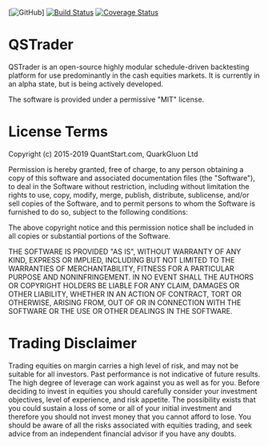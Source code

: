 [![GitHub](https://img.shields.io/github/license/mhallsmoore/qstrader)]
[![Build Status](https://travis-ci.org/mhallsmoore/qstrader.svg?branch=development)](https://travis-ci.org/mhallsmoore/qstrader/branches)
[![Coverage Status](https://coveralls.io/repos/github/mhallsmoore/qstrader/badge.svg?branch=development)](https://coveralls.io/github/mhallsmoore/qstrader?branch=development)

# QSTrader

QSTrader is an open-source highly modular schedule-driven backtesting platform for use predominantly in the cash equities markets. It is currently in an alpha state, but is being actively developed.

The software is provided under a permissive "MIT" license.

# License Terms

Copyright (c) 2015-2019 QuantStart.com, QuarkGluon Ltd

Permission is hereby granted, free of charge, to any person obtaining a copy of this software and associated documentation files (the "Software"), to deal in the Software without restriction, including without limitation the rights to use, copy, modify, merge, publish, distribute, sublicense, and/or sell copies of the Software, and to permit persons to whom the Software is furnished to do so, subject to the following conditions:

The above copyright notice and this permission notice shall be included in all copies or substantial portions of the Software.

THE SOFTWARE IS PROVIDED "AS IS", WITHOUT WARRANTY OF ANY KIND, EXPRESS OR IMPLIED, INCLUDING BUT NOT LIMITED TO THE WARRANTIES OF MERCHANTABILITY, FITNESS FOR A PARTICULAR PURPOSE AND NONINFRINGEMENT. IN NO EVENT SHALL THE AUTHORS OR COPYRIGHT HOLDERS BE LIABLE FOR ANY CLAIM, DAMAGES OR OTHER LIABILITY, WHETHER IN AN ACTION OF CONTRACT, TORT OR OTHERWISE, ARISING FROM, OUT OF OR IN CONNECTION WITH THE SOFTWARE OR THE USE OR OTHER DEALINGS IN THE SOFTWARE.

# Trading Disclaimer

Trading equities on margin carries a high level of risk, and may not be suitable for all investors. Past performance is not indicative of future results. The high degree of leverage can work against you as well as for you. Before deciding to invest in equities you should carefully consider your investment objectives, level of experience, and risk appetite. The possibility exists that you could sustain a loss of some or all of your initial investment and therefore you should not invest money that you cannot afford to lose. You should be aware of all the risks associated with equities trading, and seek advice from an independent financial advisor if you have any doubts.
